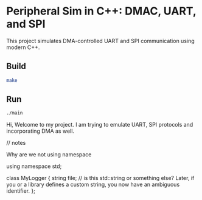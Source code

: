# Peripheral Sim in C++: DMAC, UART, and SPI

This project simulates DMA-controlled UART and SPI communication using modern C++.

## Build

```bash
make
```

## Run

```bash
./main
```

Hi, Welcome to my project. I am trying to emulate UART, SPI protocols and incorporating DMA as well. 


// notes

Why are we not using namespace

using namespace std;

class MyLogger {
    string file;  // is this std::string or something else? Later, if you or a library defines a custom string, you now have an ambiguous identifier.
};
